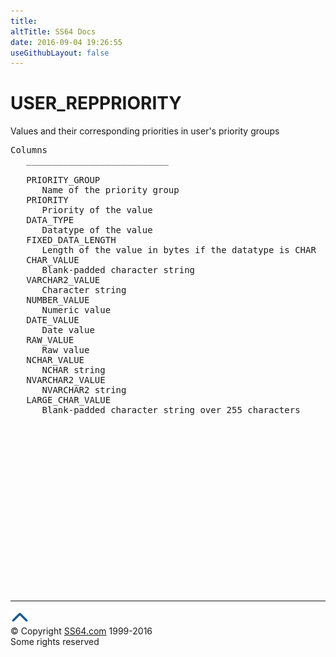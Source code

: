 ```yaml
---
title:
altTitle: SS64 Docs
date: 2016-09-04 19:26:55
useGithubLayout: false
---
```

<!-- #BeginLibraryItem "/Library/head_orad.lbi" --><!-- #EndLibraryItem --><h1>USER_REPPRIORITY </h1><p> Values and their corresponding priorities in user's priority groups </p> 
 
<pre>Columns
   ___________________________
 
   PRIORITY_GROUP
      Name of the priority group
   PRIORITY
      Priority of the value
   DATA_TYPE
      Datatype of the value
   FIXED_DATA_LENGTH
      Length of the value in bytes if the datatype is CHAR
   CHAR_VALUE
      Blank-padded character string
   VARCHAR2_VALUE
      Character string
   NUMBER_VALUE
      Numeric value
   DATE_VALUE
      Date value
   RAW_VALUE
      Raw value
   NCHAR_VALUE
      NCHAR string
   NVARCHAR2_VALUE
      NVARCHAR2 string
   LARGE_CHAR_VALUE
      Blank-padded character string over 255 characters

</pre><!-- #BeginLibraryItem "/Library/foot_orad.lbi" --><p><script async="" src="//pagead2.googlesyndication.com/pagead/js/adsbygoogle.js"></script>
<!-- oracle-footer -->
<ins class="adsbygoogle" style="display:inline-block;width:300px;height:250px" data-ad-client="ca-pub-6140977852749469" data-ad-slot="4275490898"></ins>
<script>
(adsbygoogle = window.adsbygoogle || []).push({});
</script></p>
<hr>
<div id="bl" class="footer"><a href="#"><img src="../images/top.png" width="30" height="22" alt="Back to the Top"></a></div>
<div id="br" class="footer, tagline">© Copyright <a href="http://ss64.com/">SS64.com</a> 1999-2016<br>
Some rights reserved</div>
<!-- #EndLibraryItem -->

